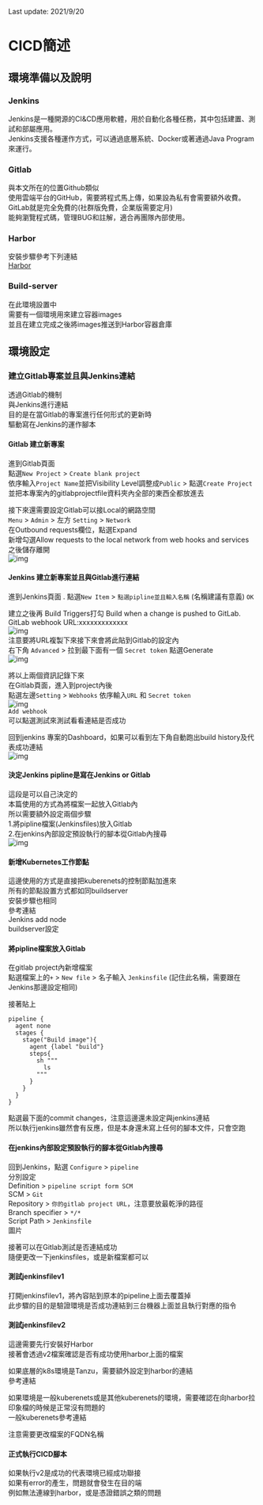 Last update: 2021/9/20
# CICD簡述  

## 環境準備以及說明  

### Jenkins  
Jenkins是一種開源的CI&CD應用軟體，用於自動化各種任務，其中包括建置、測試和部屬應用。    
Jenkins支援各種運作方式，可以通過底層系統、Docker或著通過Java Program來運行。  


### Gitlab  
與本文所在的位置Github類似   
使用雲端平台的GitHub，需要將程式馬上傳，如果設為私有會需要額外收費。  
GitLab就是完全免費的(社群版免費，企業版需要定月)  
能夠瀏覽程式碼，管理BUG和註解，適合再團隊內部使用。  

### Harbor  
安裝步驟參考下列連結  
[Harbor](https://github.com/ReSin-Yan/Kubernetes-Opensource-Project/tree/main/Harbor "link")  

### Build-server  
在此環境設置中  
需要有一個環境用來建立容器images    
並且在建立完成之後將images推送到Harbor容器倉庫  

## 環境設定  

### 建立Gitlab專案並且與Jenkins連結  
透過Gitlab的機制  
與Jenkins進行連結  
目的是在當Gitlab的專案進行任何形式的更新時  
驅動寫在Jenkins的運作腳本  

#### Gitlab 建立新專案  
進到Gitlab頁面  
點選`New Project` >  `Create blank project`  
依序輸入`Project Name`並把Visibility Level調整成`Public`  > 點選`Create Project`  
並把本專案內的gitlabprojectfile資料夾內全部的東西全都放進去  

接下來還需要設定Gitlab可以接Local的網路空間  
`Menu` >  `Admin`  >  左方 `Setting` > `Network`  
在Outbound requests欄位，點選Expand  
新增勾選Allow requests to the local network from web hooks and services  
之後儲存離開  
![img](https://github.com/ReSin-Yan/Kubernetes-Opensource-Project/blob/main/CICD/img/jenkinsetting4.PNG)   

#### Jenkins 建立新專案並且與Gitlab進行連結  
進到Jenkins頁面  .
點選`New Item` > `點選pipline並且輸入名稱` (名稱建議有意義)  `OK`  

建立之後再 Build Triggers打勾 
Build when a change is pushed to GitLab. GitLab webhook URL:xxxxxxxxxxxxx  
![img](https://github.com/ReSin-Yan/Kubernetes-Opensource-Project/blob/main/CICD/img/jenkinsetting1.PNG)   
注意要將URL複製下來接下來會將此貼到Gitlab的設定內  
右下角 `Advanced` > 拉到最下面有一個 `Secret token` 點選Generate  
![img](https://github.com/ReSin-Yan/Kubernetes-Opensource-Project/blob/main/CICD/img/jenkinsetting2.PNG)   

將以上兩個資訊記錄下來  
在Gitlab頁面，進入到project內後  
點選左邊`Setting` > `Webhooks` 依序輸入`URL` 和 `Secret token`  
![img](https://github.com/ReSin-Yan/Kubernetes-Opensource-Project/blob/main/CICD/img/jenkinsetting3.PNG)   
`Add webhook`  
可以點選測試來測試看看連結是否成功  

回到jenkins 專案的Dashboard，如果可以看到左下角自動跑出build history及代表成功連結  
![img](https://github.com/ReSin-Yan/Kubernetes-Opensource-Project/blob/main/CICD/img/jenkinsetting5.PNG)   


#### 決定Jenkins pipline是寫在Jenkins or Gitlab  
這段是可以自己決定的  
本篇使用的方式為將檔案一起放入Gitlab內  
所以需要額外設定兩個步驟  
1.將pipline檔案(Jenkinsfiles)放入Gitlab  
2.在jenkins內部設定預設執行的腳本從Gitlab內搜尋  
![img](https://github.com/ReSin-Yan/Kubernetes-Opensource-Project/blob/main/CICD/img/jenkinsetting6.PNG)   
#### 新增Kubernetes工作節點  
這邊使用的方式是直接把kuberenets的控制節點加進來  
所有的節點設置方式都如同buildserver  
安裝步驟也相同  
參考連結  
Jenkins add node  
buildserver設定  


#### 將pipline檔案放入Gitlab  
在gitlab project內新增檔案  
點選檔案上的`+`  > `New file` > 名子輸入 `Jenkinsfile` (記住此名稱，需要跟在Jenkins那邊設定相同)  


接著貼上  

```
pipeline {
  agent none 
  stages {
    stage("Build image"){
      agent {label "build"}
      steps{
        sh """
          ls
        """
      }
    }
  }
}
```

點選最下面的commit changes，注意這邊還未設定與jenkins連結  
所以執行jenkins雖然會有反應，但是本身還未寫上任何的腳本文件，只會空跑  

#### 在jenkins內部設定預設執行的腳本從Gitlab內搜尋  
回到Jenkins，點選 `Configure` > `pipeline`  
分別設定  
Definition > `pipeline script form SCM`  
SCM > `Git`  
Repository > `你的gitlab project URL`，注意要放最乾淨的路徑  
Branch specifier > `*/*`  
Script Path > `Jenkinsfile`  
圖片  

接著可以在Gitlab測試是否連結成功  
隨便更改一下jenkinsfiles，或是新檔案都可以  



#### 測試jenkinsfilev1  
打開jenkinsfilev1，將內容貼到原本的pipeline上面去覆蓋掉  
此步驟的目的是驗證環境是否成功連結到三台機器上面並且執行對應的指令  

#### 測試jenkinsfilev2  
這邊需要先行安裝好Harbor  
接著會透過v2檔案確認是否有成功使用harbor上面的檔案

如果底層的k8s環境是Tanzu，需要額外設定到harbor的連結  
參考連結  

如果環境是一般kuberenets或是其他kuberenets的環境，需要確認在向harbor拉印象檔的時候是正常沒有問題的  
一般kuberenets參考連結  


注意需要更改檔案的FQDN名稱  


#### 正式執行CICD腳本  
如果執行v2是成功的代表環境已經成功聯接  
如果有error的產生，問題就會發生在目的端  
例如無法連線到harbor，或是憑證錯誤之類的問題  



